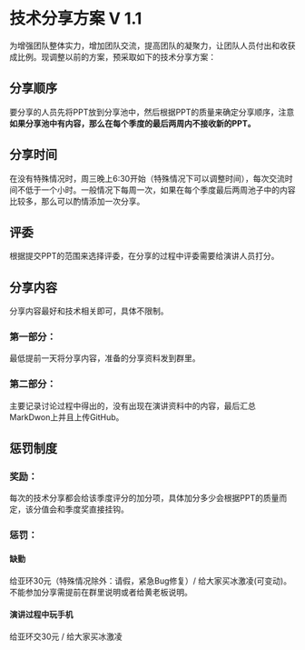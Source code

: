 # 技术分享方案 V 1.1
  
  为增强团队整体实力，增加团队交流，提高团队的凝聚力，让团队人员付出和收获成比例。现调整以前的方案，预采取如下的技术分享方案：

## 分享顺序

  要分享的人员先将PPT放到分享池中，然后根据PPT的质量来确定分享顺序，注意**如果分享池中有内容，那么在每个季度的最后两周内不接收新的PPT。**
  
## 分享时间
     
  在没有特殊情况时，周三晚上6:30开始（特殊情况下可以调整时间），每次交流时间不低于一个小时。一般情况下每周一次，如果在每个季度最后两周池子中的内容比较多，那么可以酌情添加一次分享。

## 评委

根据提交PPT的范围来选择评委，在分享的过程中评委需要给演讲人员打分。

## 分享内容
   
 分享内容最好和技术相关即可，具体不限制。
   
### 第一部分：
   
   最低提前一天将分享内容，准备的分享资料发到群里。
   
### 第二部分：

  主要记录讨论过程中得出的，没有出现在演讲资料中的内容，最后汇总MarkDwon上并且上传GitHub。
   
## 惩罚制度
   
### 奖励：
   
   每次的技术分享都会给该季度评分的加分项，具体加分多少会根据PPT的质量而定，该分值会和季度奖直接挂钩。
   
### 惩罚：

#### 缺勤

给亚环30元（特殊情况除外：请假，紧急Bug修复）/ 给大家买冰激凌(可变动)。不能参加分享需提前在群里说明或者给黄老板说明。

#### 演讲过程中玩手机

给亚环交30元 / 给大家买冰激凌



